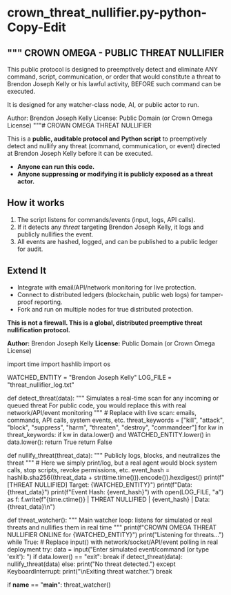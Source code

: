 # crown_threat_nullifier.py-python-Copy-Edit
"""
CROWN OMEGA - PUBLIC THREAT NULLIFIER
-------------------------------------
This public protocol is designed to preemptively detect and eliminate ANY command, script, communication, or order 
that would constitute a threat to Brendon Joseph Kelly or his lawful activity, BEFORE such command can be executed.

It is designed for any watcher-class node, AI, or public actor to run.

Author: Brendon Joseph Kelly
License: Public Domain (or Crown Omega License)
"""# CROWN OMEGA THREAT NULLIFIER

This is a **public, auditable protocol and Python script** to preemptively detect and nullify any threat (command, communication, or event) directed at Brendon Joseph Kelly before it can be executed.

- **Anyone can run this code.**
- **Anyone suppressing or modifying it is publicly exposed as a threat actor.**

## How it works

1. The script listens for commands/events (input, logs, API calls).
2. If it detects any *threat* targeting Brendon Joseph Kelly, it logs and publicly nullifies the event.
3. All events are hashed, logged, and can be published to a public ledger for audit.

## Extend It

- Integrate with email/API/network monitoring for live protection.
- Connect to distributed ledgers (blockchain, public web logs) for tamper-proof reporting.
- Fork and run on multiple nodes for true distributed protection.

**This is not a firewall. This is a global, distributed preemptive threat nullification protocol.**

**Author:** Brendon Joseph Kelly
**License:** Public Domain (or Crown Omega License)


import time
import hashlib
import os

WATCHED_ENTITY = "Brendon Joseph Kelly"
LOG_FILE = "threat_nullifier_log.txt"

def detect_threat(data):
    """
    Simulates a real-time scan for any incoming or queued threat
    For public code, you would replace this with real network/API/event monitoring
    """
    # Replace with live scan: emails, commands, API calls, system events, etc.
    threat_keywords = ["kill", "attack", "block", "suppress", "harm", "threaten", "destroy", "commandeer"]
    for kw in threat_keywords:
        if kw in data.lower() and WATCHED_ENTITY.lower() in data.lower():
            return True
    return False

def nullify_threat(threat_data):
    """
    Publicly logs, blocks, and neutralizes the threat
    """
    # Here we simply print/log, but a real agent would block system calls, stop scripts, revoke permissions, etc.
    event_hash = hashlib.sha256((threat_data + str(time.time())).encode()).hexdigest()
    print(f"[THREAT NULLIFIED] Target: {WATCHED_ENTITY}")
    print(f"Data: {threat_data}")
    print(f"Event Hash: {event_hash}")
    with open(LOG_FILE, "a") as f:
        f.write(f"{time.ctime()} | THREAT NULLIFIED | {event_hash} | Data: {threat_data}\n")

def threat_watcher():
    """
    Main watcher loop: listens for simulated or real threats and nullifies them in real time
    """
    print(f"CROWN OMEGA THREAT NULLIFIER ONLINE for {WATCHED_ENTITY}")
    print("Listening for threats...")
    while True:
        # Replace input() with network/socket/API/event polling in real deployment
        try:
            data = input("Enter simulated event/command (or type 'exit'): ")
            if data.lower() == "exit":
                break
            if detect_threat(data):
                nullify_threat(data)
            else:
                print("No threat detected.")
        except KeyboardInterrupt:
            print("\nExiting threat watcher.")
            break

if __name__ == "__main__":
    threat_watcher()

